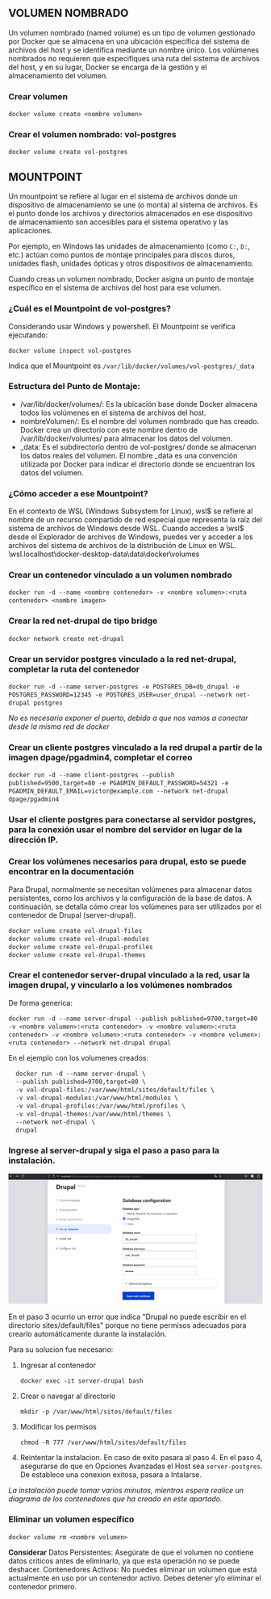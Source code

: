 ## VOLUMEN NOMBRADO
Un volumen nombrado (named volume) es un tipo de volumen gestionado por Docker que se almacena en una ubicación específica del sistema de archivos del host y se identifica mediante un nombre único. Los volúmenes nombrados no requieren que especifiques una ruta del sistema de archivos del host, y en su lugar, Docker se encarga de la gestión y el almacenamiento del volumen.


### Crear volumen
```
docker volume create <nombre volumen>
```

### Crear el volumen nombrado: vol-postgres
```
docker volume create vol-postgres
```

## MOUNTPOINT
Un mountpoint se refiere al lugar en el sistema de archivos donde un dispositivo de almacenamiento se une (o monta) al sistema de archivos. Es el punto donde los archivos y directorios almacenados en ese dispositivo de almacenamiento son accesibles para el sistema operativo y las aplicaciones.

Por ejemplo, en Windows las unidades de almacenamiento (como `C:`, `D:`, etc.) actúan como puntos de montaje principales para discos duros, unidades flash, unidades ópticas y otros dispositivos de almacenamiento.

Cuando creas un volumen nombrado, Docker asigna un punto de montaje específico en el sistema de archivos del host para ese volumen.

### ¿Cuál es el Mountpoint de vol-postgres?

Considerando usar Windows y powershell. El Mountpoint se verifica ejecutando:
```
docker volume inspect vol-postgres
```
Indica que el Mountpoint es `/var/lib/docker/volumes/vol-postgres/_data`

### Estructura del Punto de Montaje:

- /var/lib/docker/volumes/: Es la ubicación base donde Docker almacena todos los volúmenes en el sistema de archivos del host.
- nombreVolumen/: Es el nombre del volumen nombrado que has creado. Docker crea un directorio con este nombre dentro de /var/lib/docker/volumes/ para almacenar los datos del volumen.
- _data: Es el subdirectorio dentro de vol-postgres/ donde se almacenan los datos reales del volumen. El nombre _data es una convención utilizada por Docker para indicar el directorio donde se encuentran los datos del volumen.

### ¿Cómo acceder a ese Mountpoint?

En el contexto de WSL (Windows Subsystem for Linux), wsl$ se refiere al nombre de un recurso compartido de red especial que representa la raíz del sistema de archivos de Windows desde WSL. Cuando accedes a \\wsl$ desde el Explorador de archivos de Windows, puedes ver y acceder a los archivos del sistema de archivos de la distribución de Linux en WSL.
\\wsl.localhost\docker-desktop-data\data\docker\volumes

### Crear un contenedor vinculado a un volumen nombrado
```
docker run -d --name <nombre contenedor> -v <nombre volumen>:<ruta contenedor> <nombre imagen>
```

### Crear la red net-drupal de tipo bridge
```
docker network create net-drupal
```

### Crear un servidor postgres vinculado a la red net-drupal, completar la ruta del contenedor
```
docker run -d --name server-postgres -e POSTGRES_DB=db_drupal -e POSTGRES_PASSWORD=12345 -e POSTGRES_USER=user_drupal --network net-drupal postgres
```
_No es necesario exponer el puerto, debido a que nos vamos a conectar desde la misma red de docker_

### Crear un cliente postgres vinculado a la red drupal a partir de la imagen dpage/pgadmin4, completar el correo
```
docker run -d --name client-postgres --publish published=9500,target=80 -e PGADMIN_DEFAULT_PASSWORD=54321 -e PGADMIN_DEFAULT_EMAIL=victor@example.com --network net-drupal dpage/pgadmin4
```

### Usar el cliente postgres para conectarse al servidor postgres, para la conexión usar el nombre del servidor en lugar de la dirección IP.

### Crear los volúmenes necesarios para drupal, esto se puede encontrar en la documentación

Para Drupal, normalmente se necesitan volúmenes para almacenar datos persistentes, como los archivos y la configuración de la base de datos. A continuación, se detalla cómo crear los volúmenes para ser utilizados por el contenedor de Drupal (server-drupal).

```
docker volume create vol-drupal-files
docker volume create vol-drupal-modules
docker volume create vol-drupal-profiles
docker volume create vol-drupal-themes
```

### Crear el contenedor server-drupal vinculado a la red, usar la imagen drupal, y vincularlo a los volúmenes nombrados
De forma generica:
```
docker run -d --name server-drupal --publish published=9700,target=80 -v <nombre volumen>:<ruta contenedor> -v <nombre volumen>:<ruta contenedor> -v <nombre volumen>:<ruta contenedor> -v <nombre volumen>:<ruta contenedor> --network net-drupal drupal
```

En el ejemplo con los volumenes creados:

```
  docker run -d --name server-drupal \
  --publish published=9700,target=80 \
  -v vol-drupal-files:/var/www/html/sites/default/files \
  -v vol-drupal-modules:/var/www/html/modules \
  -v vol-drupal-profiles:/var/www/html/profiles \
  -v vol-drupal-themes:/var/www/html/themes \
  --network net-drupal \
  drupal
```

### Ingrese al server-drupal y siga el paso a paso para la instalación.
![drupal setting step 4](imagenes/drupal_step4.png)

En el paso 3 ocurrio un error que indica "Drupal no puede escribir en el directorio sites/default/files" porque no tiene permisos adecuados para crearlo automáticamente durante la instalación.

Para su solucion fue necesario:
1. Ingresar al contenedor
   ```
   docker exec -it server-drupal bash
   ```
   
2. Crear o navegar al directorio
   ```
   mkdir -p /var/www/html/sites/default/files
   ```
   
3. Modificar los permisos
   ```
   chmod -R 777 /var/www/html/sites/default/files
   ```

4. Reintentar la instalacion. En caso de exito pasara al paso 4.
   En el paso 4, asegurarse de que en Opciones Avanzadas el Host sea `server-postgres`. De establece una conexion exitosa, pasara a Intalarse.

_La instalación puede tomar varios minutos, mientras espera realice un diagrama de los contenedores que ha creado en este apartado._


### Eliminar un volumen específico
```
docker volume rm <nombre volumen>
```
**Considerar**
Datos Persistentes: Asegúrate de que el volumen no contiene datos críticos antes de eliminarlo, ya que esta operación no se puede deshacer.
Contenedores Activos: No puedes eliminar un volumen que está actualmente en uso por un contenedor activo. Debes detener y/o eliminar el contenedor primero.
